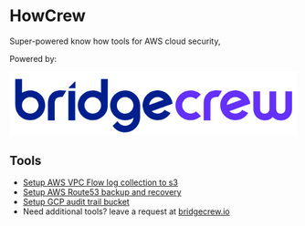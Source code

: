 # HowCrew
Super-powered know how tools for AWS cloud security, 

Powered by:

![bridgecrew](logo.png)

## Tools
* [Setup AWS VPC Flow log collection to s3](setup-vpc-flow-logs/setup-vpc-flow-logs.md)
* [Setup AWS Route53 backup and recovery](backup-route53/README.md)
* [Setup GCP audit trail bucket](gcp-audit-trail-gcs-bucket/README.md)
* Need additional tools? leave a request at [bridgecrew.io](https://www.bridgecrew.io/)

